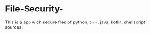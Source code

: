 # File-Security-

This is a app wich secure files of python, c++, java, kotlin, shellscript sources.
